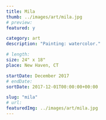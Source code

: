 ```yaml
---
title: Mila
thumb: ../images/art/mila.jpg
# preview:
featured: y

category: art
description: "Painting: watercolor."

# length:
size: 24" x 18"
place: New Haven, CT

startDate: December 2017
# endDate:
sortDate: 2017-12-01T00:00:00+00:00

slug: "mila"
# url:
featuredImg: ../images/art/mila.jpg
---
```

